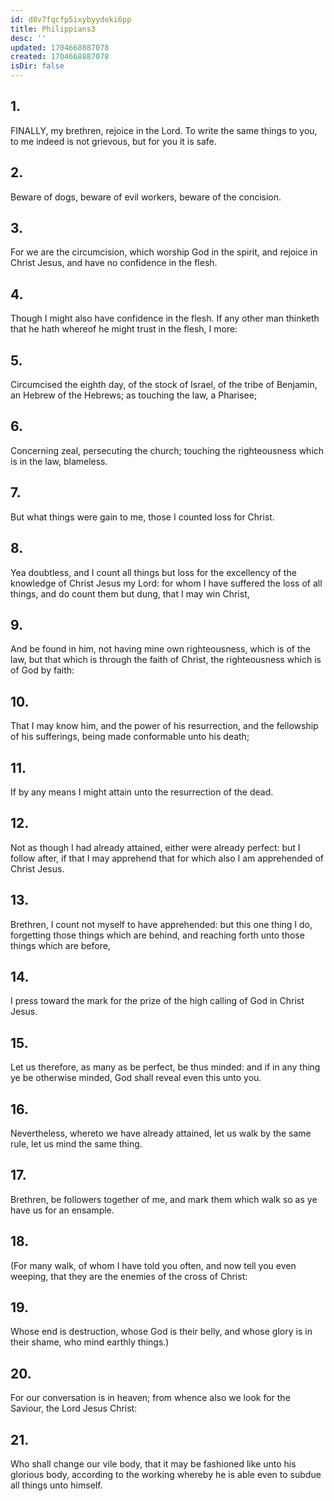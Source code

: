 ```yaml
---
id: d8v7fqcfp5ixybyydoki6pp
title: Philippians3
desc: ''
updated: 1704668887078
created: 1704668887078
isDir: false
---
```

## 1.
FINALLY, my brethren, rejoice in the Lord. To write the same things to you, to me indeed is not grievous, but for you it is safe.
## 2.
Beware of dogs, beware of evil workers, beware of the concision.
## 3.
For we are the circumcision, which worship God in the spirit, and rejoice in Christ Jesus, and have no confidence in the flesh.
## 4.
Though I might also have confidence in the flesh. If any other man thinketh that he hath whereof he might trust in the flesh, I more:
## 5.
Circumcised the eighth day, of the stock of Israel, of the tribe of Benjamin, an Hebrew of the Hebrews; as touching the law, a Pharisee;
## 6.
Concerning zeal, persecuting the church; touching the righteousness which is in the law, blameless.
## 7.
But what things were gain to me, those I counted loss for Christ.
## 8.
Yea doubtless, and I count all things but loss for the excellency of the knowledge of Christ Jesus my Lord: for whom I have suffered the loss of all things, and do count them but dung, that I may win Christ,
## 9.
And be found in him, not having mine own righteousness, which is of the law, but that which is through the faith of Christ, the righteousness which is of God by faith:
## 10.
That I may know him, and the power of his resurrection, and the fellowship of his sufferings, being made conformable unto his death;
## 11.
If by any means I might attain unto the resurrection of the dead.
## 12.
Not as though I had already attained, either were already perfect: but I follow after, if that I may apprehend that for which also I am apprehended of Christ Jesus.
## 13.
Brethren, I count not myself to have apprehended: but this one thing I do, forgetting those things which are behind, and reaching forth unto those things which are before,
## 14.
I press toward the mark for the prize of the high calling of God in Christ Jesus.
## 15.
Let us therefore, as many as be perfect, be thus minded: and if in any thing ye be otherwise minded, God shall reveal even this unto you.
## 16.
Nevertheless, whereto we have already attained, let us walk by the same rule, let us mind the same thing.
## 17.
Brethren, be followers together of me, and mark them which walk so as ye have us for an ensample.
## 18.
(For many walk, of whom I have told you often, and now tell you even weeping, that they are the enemies of the cross of Christ:
## 19.
Whose end is destruction, whose God is their belly, and whose glory is in their shame, who mind earthly things.)
## 20.
For our conversation is in heaven; from whence also we look for the Saviour, the Lord Jesus Christ:
## 21.
Who shall change our vile body, that it may be fashioned like unto his glorious body, according to the working whereby he is able even to subdue all things unto himself.
